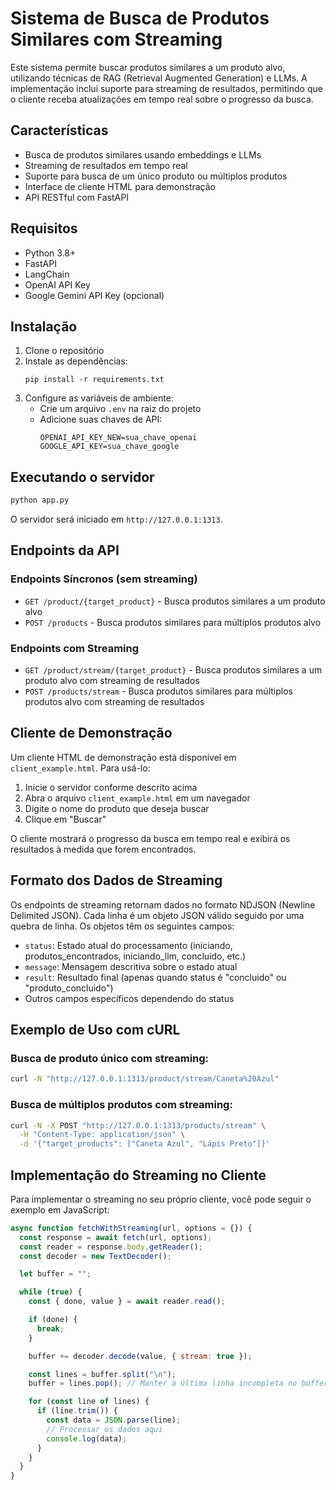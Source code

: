 # Sistema de Busca de Produtos Similares com Streaming

Este sistema permite buscar produtos similares a um produto alvo, utilizando técnicas de RAG (Retrieval Augmented Generation) e LLMs. A implementação inclui suporte para streaming de resultados, permitindo que o cliente receba atualizações em tempo real sobre o progresso da busca.

## Características

- Busca de produtos similares usando embeddings e LLMs
- Streaming de resultados em tempo real
- Suporte para busca de um único produto ou múltiplos produtos
- Interface de cliente HTML para demonstração
- API RESTful com FastAPI

## Requisitos

- Python 3.8+
- FastAPI
- LangChain
- OpenAI API Key
- Google Gemini API Key (opcional)

## Instalação

1. Clone o repositório
2. Instale as dependências:
   ```
   pip install -r requirements.txt
   ```
3. Configure as variáveis de ambiente:
   - Crie um arquivo `.env` na raiz do projeto
   - Adicione suas chaves de API:
     ```
     OPENAI_API_KEY_NEW=sua_chave_openai
     GOOGLE_API_KEY=sua_chave_google
     ```

## Executando o servidor

```bash
python app.py
```

O servidor será iniciado em `http://127.0.0.1:1313`.

## Endpoints da API

### Endpoints Síncronos (sem streaming)

- `GET /product/{target_product}` - Busca produtos similares a um produto alvo
- `POST /products` - Busca produtos similares para múltiplos produtos alvo

### Endpoints com Streaming

- `GET /product/stream/{target_product}` - Busca produtos similares a um produto alvo com streaming de resultados
- `POST /products/stream` - Busca produtos similares para múltiplos produtos alvo com streaming de resultados

## Cliente de Demonstração

Um cliente HTML de demonstração está disponível em `client_example.html`. Para usá-lo:

1. Inicie o servidor conforme descrito acima
2. Abra o arquivo `client_example.html` em um navegador
3. Digite o nome do produto que deseja buscar
4. Clique em "Buscar"

O cliente mostrará o progresso da busca em tempo real e exibirá os resultados à medida que forem encontrados.

## Formato dos Dados de Streaming

Os endpoints de streaming retornam dados no formato NDJSON (Newline Delimited JSON). Cada linha é um objeto JSON válido seguido por uma quebra de linha. Os objetos têm os seguintes campos:

- `status`: Estado atual do processamento (iniciando, produtos_encontrados, iniciando_llm, concluido, etc.)
- `message`: Mensagem descritiva sobre o estado atual
- `result`: Resultado final (apenas quando status é "concluido" ou "produto_concluido")
- Outros campos específicos dependendo do status

## Exemplo de Uso com cURL

### Busca de produto único com streaming:

```bash
curl -N "http://127.0.0.1:1313/product/stream/Caneta%20Azul"
```

### Busca de múltiplos produtos com streaming:

```bash
curl -N -X POST "http://127.0.0.1:1313/products/stream" \
  -H "Content-Type: application/json" \
  -d '{"target_products": ["Caneta Azul", "Lápis Preto"]}'
```

## Implementação do Streaming no Cliente

Para implementar o streaming no seu próprio cliente, você pode seguir o exemplo em JavaScript:

```javascript
async function fetchWithStreaming(url, options = {}) {
  const response = await fetch(url, options);
  const reader = response.body.getReader();
  const decoder = new TextDecoder();

  let buffer = "";

  while (true) {
    const { done, value } = await reader.read();

    if (done) {
      break;
    }

    buffer += decoder.decode(value, { stream: true });

    const lines = buffer.split("\n");
    buffer = lines.pop(); // Manter a última linha incompleta no buffer

    for (const line of lines) {
      if (line.trim()) {
        const data = JSON.parse(line);
        // Processar os dados aqui
        console.log(data);
      }
    }
  }
}
```

